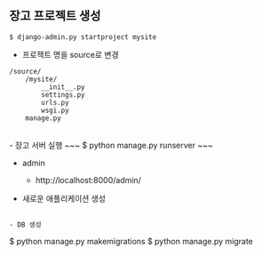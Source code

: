 ## 장고 프로젝트 생성 
~~~
$ django-admin.py startproject mysite
~~~

- 프로젝트 명을 source로 변경 
~~~
/source/
    /mysite/
        __init__.py
        settings.py
        urls.py
        wsgi.py
    manage.py
~~~    


<br>
- 장고 서버 실행 
~~~
$ python manage.py runserver
~~~

- admin
    - http://localhost:8000/admin/
    
- 새로운 애플리케이션 생성 
~~~

- DB 생성 
~~~    
$ python manage.py makemigrations
$ python manage.py migrate 
~~~